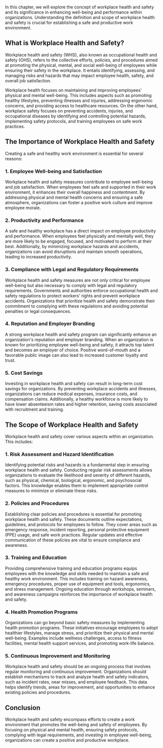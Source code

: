 
In this chapter, we will explore the concept of workplace health and safety and its significance in enhancing well-being and performance within organizations. Understanding the definition and scope of workplace health and safety is crucial for establishing a safe and productive work environment.

## What is Workplace Health and Safety?

Workplace health and safety (WHS), also known as occupational health and safety (OHS), refers to the collective efforts, policies, and procedures aimed at promoting the physical, mental, and social well-being of employees while ensuring their safety in the workplace. It entails identifying, assessing, and managing risks and hazards that may impact employee health, safety, and overall job satisfaction.

Workplace health focuses on maintaining and improving employees' physical and mental well-being. This includes aspects such as promoting healthy lifestyles, preventing illnesses and injuries, addressing ergonomic concerns, and providing access to healthcare resources. On the other hand, workplace safety focuses on preventing accidents, injuries, and occupational diseases by identifying and controlling potential hazards, implementing safety protocols, and training employees on safe work practices.

## The Importance of Workplace Health and Safety

Creating a safe and healthy work environment is essential for several reasons:

### 1\. Employee Well-being and Satisfaction

Workplace health and safety measures contribute to employee well-being and job satisfaction. When employees feel safe and supported in their work environment, it enhances their overall happiness and contentment. By addressing physical and mental health concerns and ensuring a safe atmosphere, organizations can foster a positive work culture and improve employee morale.

### 2\. Productivity and Performance

A safe and healthy workplace has a direct impact on employee productivity and performance. When employees feel physically and mentally well, they are more likely to be engaged, focused, and motivated to perform at their best. Additionally, by minimizing workplace hazards and accidents, organizations can avoid disruptions and maintain smooth operations, leading to increased productivity.

### 3\. Compliance with Legal and Regulatory Requirements

Workplace health and safety measures are not only critical for employee well-being but also necessary to comply with legal and regulatory requirements. Governments and authorities enforce occupational health and safety regulations to protect workers' rights and prevent workplace accidents. Organizations that prioritize health and safety demonstrate their commitment to complying with these regulations and avoiding potential penalties or legal consequences.

### 4\. Reputation and Employer Branding

A strong workplace health and safety program can significantly enhance an organization's reputation and employer branding. When an organization is known for prioritizing employee well-being and safety, it attracts top talent and becomes an employer of choice. Positive word-of-mouth and a favorable public image can also lead to increased customer loyalty and trust.

### 5\. Cost Savings

Investing in workplace health and safety can result in long-term cost savings for organizations. By preventing workplace accidents and illnesses, organizations can reduce medical expenses, insurance costs, and compensation claims. Additionally, a healthy workforce is more likely to have lower absenteeism rates and higher retention, saving costs associated with recruitment and training.

## The Scope of Workplace Health and Safety

Workplace health and safety cover various aspects within an organization. This includes:

### 1\. Risk Assessment and Hazard Identification

Identifying potential risks and hazards is a fundamental step in ensuring workplace health and safety. Conducting regular risk assessments allows organizations to evaluate the likelihood and severity of different hazards, such as physical, chemical, biological, ergonomic, and psychosocial factors. This knowledge enables them to implement appropriate control measures to minimize or eliminate these risks.

### 2\. Policies and Procedures

Establishing clear policies and procedures is essential for promoting workplace health and safety. These documents outline expectations, guidelines, and protocols for employees to follow. They cover areas such as emergency response, incident reporting, personal protective equipment (PPE) usage, and safe work practices. Regular updates and effective communication of these policies are vital to ensure compliance and awareness.

### 3\. Training and Education

Providing comprehensive training and education programs equips employees with the knowledge and skills needed to maintain a safe and healthy work environment. This includes training on hazard awareness, emergency procedures, proper use of equipment and tools, ergonomics, and stress management. Ongoing education through workshops, seminars, and awareness campaigns reinforces the importance of workplace health and safety.

### 4\. Health Promotion Programs

Organizations can go beyond basic safety measures by implementing health promotion programs. These initiatives encourage employees to adopt healthier lifestyles, manage stress, and prioritize their physical and mental well-being. Examples include wellness challenges, access to fitness facilities, mental health support services, and promoting work-life balance.

### 5\. Continuous Improvement and Monitoring

Workplace health and safety should be an ongoing process that involves regular monitoring and continuous improvement. Organizations should establish mechanisms to track and analyze health and safety indicators, such as incident rates, near misses, and employee feedback. This data helps identify trends, areas for improvement, and opportunities to enhance existing policies and procedures.

## Conclusion

Workplace health and safety encompass efforts to create a work environment that promotes the well-being and safety of employees. By focusing on physical and mental health, ensuring safety protocols, complying with legal requirements, and investing in employee well-being, organizations can create a positive and productive workplace.
